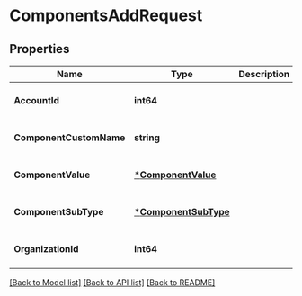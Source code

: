 # ComponentsAddRequest

## Properties
Name | Type | Description | Notes
------------ | ------------- | ------------- | -------------
**AccountId** | **int64** |  | [optional] [default to null]
**ComponentCustomName** | **string** |  | [optional] [default to null]
**ComponentValue** | [***ComponentValue**](component_value.md) |  | [optional] [default to null]
**ComponentSubType** | [***ComponentSubType**](ComponentSubType.md) |  | [optional] [default to null]
**OrganizationId** | **int64** |  | [optional] [default to null]

[[Back to Model list]](../README.md#documentation-for-models) [[Back to API list]](../README.md#documentation-for-api-endpoints) [[Back to README]](../README.md)


